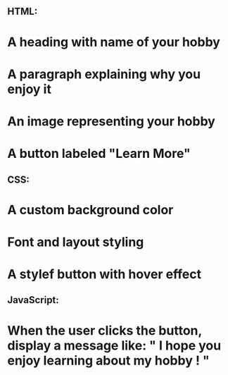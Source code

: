 ## HTML: 
# A heading with name of your hobby
# A paragraph explaining why you enjoy it 
# An image representing your hobby 
# A button labeled "Learn More"

## CSS:
# A custom background color 
# Font and layout styling
# A stylef button with hover effect 


## JavaScript:
# When the user clicks the button, display a message like: " I hope you enjoy learning about my hobby ! "
